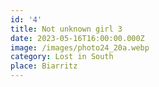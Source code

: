 ```yaml
---
id: '4'
title: Not unknown girl 3
date: 2023-05-16T16:00:00.000Z
image: /images/photo24_20a.webp
category: Lost in South
place: Biarritz
---
```

